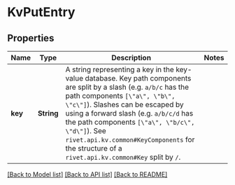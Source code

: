 # KvPutEntry

## Properties

Name | Type | Description | Notes
------------ | ------------- | ------------- | -------------
**key** | **String** | A string representing a key in the key-value database. Key path components are split by a slash (e.g. `a/b/c` has the path components `[\"a\", \"b\", \"c\"]`). Slashes can be escaped by using a forward slash (e.g. `a/b/c/d` has the path components `[\"a\", \"b/c\", \"d\"]`). See `rivet.api.kv.common#KeyComponents` for the structure of a `rivet.api.kv.common#Key` split by `/`. | 

[[Back to Model list]](../README.md#documentation-for-models) [[Back to API list]](../README.md#documentation-for-api-endpoints) [[Back to README]](../README.md)


